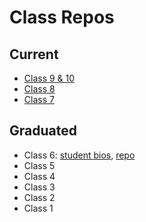 # Class Repos

## Current

* [Class 9 & 10](https://hackyourfuture.be/class-9-10)
* [Class 8](https://hackyourfuture.be/class-8)
* [Class 7](https://hackyourfuture.be/class-7)

## Graduated

* Class 6: [student bios](https://github.com/HackYourFutureBelgium/class-6/tree/master/student-bios), [repo](https://github.com/hackyourfuturebelgium/class-6)
* Class 5
* Class 4
* Class 3
* Class 2
* Class 1


